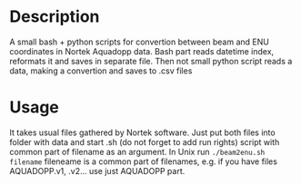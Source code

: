 # Description
A small bash + python scripts for convertion between beam and ENU coordinates in Nortek Aquadopp data.
Bash part reads datetime index, reformats it and saves in separate file. Then not small python script reads a data, making a convertion and saves to .csv files

# Usage
It takes usual files gathered by Nortek software.
Just put both files into folder with data and start .sh (do not forget to add run rights) script with common part of filename as an argument.
In Unix run `./beam2enu.sh filename`
fileneame is a common part of filenames, e.g. if you have files AQUADOPP.v1, .v2… use just AQUADOPP part.
